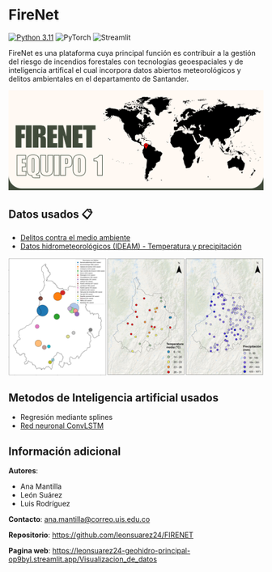 # FireNet 

[![Python 3.11](https://img.shields.io/badge/python-3.10-blue.svg)](https://www.python.org/downloads/release/python-3100/)
![PyTorch](https://img.shields.io/badge/PyTorch-%23EE4C2C.svg?logo=PyTorch&logoColor=white)
![Streamlit](https://img.shields.io/badge/Streamlit-FF0000)

FireNet es una plataforma cuya principal función es contribuir a la gestión del riesgo de incendios forestales con tecnologías geoespaciales y de inteligencia artifical el cual incorpora datos abiertos meteorológicos y delitos ambientales en el departamento de Santander.

<p align="center">
<img src="https://github.com/leonsuarez24/FIRENET/blob/main/figs/portada.png" width="900">
</p>

## **Datos usados** 📋
* [Delitos contra el medio ambiente](https://www.datos.gov.co/Seguridad-y-Defensa/DELITOS-CONTRA-EL-MEDIO-AMBIENTE/9zck-qfvc/about_data)
* [Datos hidrometeorológicos (IDEAM) - Temperatura y precipitación](http://dhime.ideam.gov.co/atencionciudadano/)

<p align="center">
<img src="https://github.com/leonsuarez24/FIRENET/blob/main/figs/DatosUsados.jpg" width="900">
</p>

## **Metodos de Inteligencia artificial usados**

* Regresión mediante splines
* [Red neuronal ConvLSTM](https://proceedings.neurips.cc/paper_files/paper/2015/file/07563a3fe3bbe7e3ba84431ad9d055af-Paper.pdf)

## **Información adicional**

    
**Autores**: 
* Ana Mantilla
* León Suárez 
* Luis Rodríguez 

**Contacto**: ana.mantilla@correo.uis.edu.co 

**Repositorio**: https://github.com/leonsuarez24/FIRENET

**Pagina web**: https://leonsuarez24-geohidro-principal-op9byl.streamlit.app/Visualizacion_de_datos 

    
